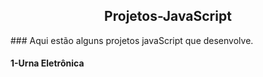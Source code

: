 <h2 align="center"> Projetos-JavaScript</h2>
### Aqui estão alguns projetos javaScript que desenvolve.

#### 1-Urna Eletrônica  
